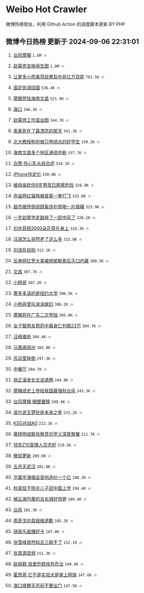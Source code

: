 # Weibo Hot Crawler 



微博热榜爬虫，利用 Github Action 的调度脚本更新 BY PHP 


## 微博今日热榜 更新于 2024-09-06 22:31:01 
1. [台风摩羯](https://s.weibo.com/weibo?q=%E5%8F%B0%E9%A3%8E%E6%91%A9%E7%BE%AF&t=31&band_rank=1&Refer=top) `1.6M 🔥` 

1. [赵露思宝格丽生图](https://s.weibo.com/weibo?q=%E8%B5%B5%E9%9C%B2%E6%80%9D%E5%AE%9D%E6%A0%BC%E4%B8%BD%E7%94%9F%E5%9B%BE&t=31&band_rank=2&Refer=top) `1.0M 🔥` 

1. [让更多小而美项目惠及中非亿万百姓](https://s.weibo.com/weibo?q=%23%E8%AE%A9%E6%9B%B4%E5%A4%9A%E5%B0%8F%E8%80%8C%E7%BE%8E%E9%A1%B9%E7%9B%AE%E6%83%A0%E5%8F%8A%E4%B8%AD%E9%9D%9E%E4%BA%BF%E4%B8%87%E7%99%BE%E5%A7%93%23&t=31&band_rank=3&Refer=top) `761.5K 🔥` 

1. [国足低调回国](https://s.weibo.com/weibo?q=%23%E5%9B%BD%E8%B6%B3%E4%BD%8E%E8%B0%83%E5%9B%9E%E5%9B%BD%23&t=31&band_rank=4&Refer=top) `536.4K 🔥` 

1. [摩羯登陆海南文昌](https://s.weibo.com/weibo?q=%23%E6%91%A9%E7%BE%AF%E7%99%BB%E9%99%86%E6%B5%B7%E5%8D%97%E6%96%87%E6%98%8C%23&t=31&band_rank=5&Refer=top) `521.9K 🔥` 

1. [海口](https://s.weibo.com/weibo?q=%E6%B5%B7%E5%8F%A3&t=31&band_rank=6&Refer=top) `346.3K 🔥` 

1. [赵露思工作室出图](https://s.weibo.com/weibo?q=%E8%B5%B5%E9%9C%B2%E6%80%9D%E5%B7%A5%E4%BD%9C%E5%AE%A4%E5%87%BA%E5%9B%BE&t=31&band_rank=7&Refer=top) `344.7K 🔥` 

1. [素素死在了最漂亮的那天](https://s.weibo.com/weibo?q=%E7%B4%A0%E7%B4%A0%E6%AD%BB%E5%9C%A8%E4%BA%86%E6%9C%80%E6%BC%82%E4%BA%AE%E7%9A%84%E9%82%A3%E5%A4%A9&t=31&band_rank=8&Refer=top) `341.3K 🔥` 

1. [北大教授称别做只卷绩点的好学生](https://s.weibo.com/weibo?q=%23%E5%8C%97%E5%A4%A7%E6%95%99%E6%8E%88%E7%A7%B0%E5%88%AB%E5%81%9A%E5%8F%AA%E5%8D%B7%E7%BB%A9%E7%82%B9%E7%9A%84%E5%A5%BD%E5%AD%A6%E7%94%9F%23&t=31&band_rank=9&Refer=top) `339.2K 🔥` 

1. [海南文昌多个地区通信中断](https://s.weibo.com/weibo?q=%23%E6%B5%B7%E5%8D%97%E6%96%87%E6%98%8C%E5%A4%9A%E4%B8%AA%E5%9C%B0%E5%8C%BA%E9%80%9A%E4%BF%A1%E4%B8%AD%E6%96%AD%23&t=31&band_rank=10&Refer=top) `337.7K 🔥` 

1. [白慧 伤心乳头综合症](https://s.weibo.com/weibo?q=%E7%99%BD%E6%85%A7%20%E4%BC%A4%E5%BF%83%E4%B9%B3%E5%A4%B4%E7%BB%BC%E5%90%88%E7%97%87&t=31&band_rank=11&Refer=top) `334.1K 🔥` 

1. [iPhone16定价](https://s.weibo.com/weibo?q=iPhone16%E5%AE%9A%E4%BB%B7&t=31&band_rank=12&Refer=top) `330.0K 🔥` 

1. [被母亲砍伤9岁男孩已脱离危险](https://s.weibo.com/weibo?q=%23%E8%A2%AB%E6%AF%8D%E4%BA%B2%E7%A0%8D%E4%BC%A49%E5%B2%81%E7%94%B7%E5%AD%A9%E5%B7%B2%E8%84%B1%E7%A6%BB%E5%8D%B1%E9%99%A9%23&t=31&band_rank=13&Refer=top) `328.9K 🔥` 

1. [寺庙网红猫咪被香客一拳打飞](https://s.weibo.com/weibo?q=%23%E5%AF%BA%E5%BA%99%E7%BD%91%E7%BA%A2%E7%8C%AB%E5%92%AA%E8%A2%AB%E9%A6%99%E5%AE%A2%E4%B8%80%E6%8B%B3%E6%89%93%E9%A3%9E%23&t=31&band_rank=14&Refer=top) `325.6K 🔥` 

1. [超市被传倒闭顾客连吃带喝一片狼藉](https://s.weibo.com/weibo?q=%23%E8%B6%85%E5%B8%82%E8%A2%AB%E4%BC%A0%E5%80%92%E9%97%AD%E9%A1%BE%E5%AE%A2%E8%BF%9E%E5%90%83%E5%B8%A6%E5%96%9D%E4%B8%80%E7%89%87%E7%8B%BC%E8%97%89%23&t=31&band_rank=15&Refer=top) `323.9K 🔥` 

1. [一岁幼童学走路摔了一跤中风了](https://s.weibo.com/weibo?q=%23%E4%B8%80%E5%B2%81%E5%B9%BC%E7%AB%A5%E5%AD%A6%E8%B5%B0%E8%B7%AF%E6%91%94%E4%BA%86%E4%B8%80%E8%B7%A4%E4%B8%AD%E9%A3%8E%E4%BA%86%23&t=31&band_rank=16&Refer=top) `320.2K 🔥` 

1. [刘亦菲把3000朵花穿在身上](https://s.weibo.com/weibo?q=%23%E5%88%98%E4%BA%A6%E8%8F%B2%E6%8A%8A3000%E6%9C%B5%E8%8A%B1%E7%A9%BF%E5%9C%A8%E8%BA%AB%E4%B8%8A%23&t=31&band_rank=17&Refer=top) `318.3K 🔥` 

1. [汪涵怎么突然老了这么多](https://s.weibo.com/weibo?q=%E6%B1%AA%E6%B6%B5%E6%80%8E%E4%B9%88%E7%AA%81%E7%84%B6%E8%80%81%E4%BA%86%E8%BF%99%E4%B9%88%E5%A4%9A&t=31&band_rank=18&Refer=top) `315.0K 🔥` 

1. [刘浩存自拍](https://s.weibo.com/weibo?q=%E5%88%98%E6%B5%A9%E5%AD%98%E8%87%AA%E6%8B%8D&t=31&band_rank=19&Refer=top) `313.1K 🔥` 

1. [反串网红罗大美被绑架勒索后灭口内幕](https://s.weibo.com/weibo?q=%23%E5%8F%8D%E4%B8%B2%E7%BD%91%E7%BA%A2%E7%BD%97%E5%A4%A7%E7%BE%8E%E8%A2%AB%E7%BB%91%E6%9E%B6%E5%8B%92%E7%B4%A2%E5%90%8E%E7%81%AD%E5%8F%A3%E5%86%85%E5%B9%95%23&t=31&band_rank=20&Refer=top) `309.5K 🔥` 

1. [文昌](https://s.weibo.com/weibo?q=%E6%96%87%E6%98%8C&t=31&band_rank=21&Refer=top) `307.7K 🔥` 

1. [小杨哥](https://s.weibo.com/weibo?q=%E5%B0%8F%E6%9D%A8%E5%93%A5&t=31&band_rank=22&Refer=top) `307.2K 🔥` 

1. [黄多多读的是纽约大学](https://s.weibo.com/weibo?q=%23%E9%BB%84%E5%A4%9A%E5%A4%9A%E8%AF%BB%E7%9A%84%E6%98%AF%E7%BA%BD%E7%BA%A6%E5%A4%A7%E5%AD%A6%23&t=31&band_rank=23&Refer=top) `306.5K 🔥` 

1. [小杨哥曾叫沫沫媳妇](https://s.weibo.com/weibo?q=%23%E5%B0%8F%E6%9D%A8%E5%93%A5%E6%9B%BE%E5%8F%AB%E6%B2%AB%E6%B2%AB%E5%AA%B3%E5%A6%87%23&t=31&band_rank=24&Refer=top) `306.2K 🔥` 

1. [摩羯将在广东二次登陆](https://s.weibo.com/weibo?q=%23%E6%91%A9%E7%BE%AF%E5%B0%86%E5%9C%A8%E5%B9%BF%E4%B8%9C%E4%BA%8C%E6%AC%A1%E7%99%BB%E9%99%86%23&t=31&band_rank=25&Refer=top) `305.8K 🔥` 

1. [女子替朋友熬药中毒身亡判赔23万](https://s.weibo.com/weibo?q=%23%E5%A5%B3%E5%AD%90%E6%9B%BF%E6%9C%8B%E5%8F%8B%E7%86%AC%E8%8D%AF%E4%B8%AD%E6%AF%92%E8%BA%AB%E4%BA%A1%E5%88%A4%E8%B5%9423%E4%B8%87%23&t=31&band_rank=26&Refer=top) `304.7K 🔥` 

1. [汪峰难听](https://s.weibo.com/weibo?q=%E6%B1%AA%E5%B3%B0%E9%9A%BE%E5%90%AC&t=31&band_rank=27&Refer=top) `304.4K 🔥` 

1. [马嘉祺郑州](https://s.weibo.com/weibo?q=%23%E9%A9%AC%E5%98%89%E7%A5%BA%E9%83%91%E5%B7%9E%23&t=31&band_rank=28&Refer=top) `303.9K 🔥` 

1. [苏运莹摔倒](https://s.weibo.com/weibo?q=%E8%8B%8F%E8%BF%90%E8%8E%B9%E6%91%94%E5%80%92&t=31&band_rank=29&Refer=top) `297.3K 🔥` 

1. [中餐厅](https://s.weibo.com/weibo?q=%E4%B8%AD%E9%A4%90%E5%8E%85&t=31&band_rank=30&Refer=top) `284.7K 🔥` 

1. [徐正溪发长文谈退圈](https://s.weibo.com/weibo?q=%E5%BE%90%E6%AD%A3%E6%BA%AA%E5%8F%91%E9%95%BF%E6%96%87%E8%B0%88%E9%80%80%E5%9C%88&t=31&band_rank=31&Refer=top) `244.9K 🔥` 

1. [摩羯成史上登陆我国最强秋台风](https://s.weibo.com/weibo?q=%23%E6%91%A9%E7%BE%AF%E6%88%90%E5%8F%B2%E4%B8%8A%E7%99%BB%E9%99%86%E6%88%91%E5%9B%BD%E6%9C%80%E5%BC%BA%E7%A7%8B%E5%8F%B0%E9%A3%8E%23&t=31&band_rank=32&Refer=top) `243.3K 🔥` 

1. [台风摩羯 眼壁置换](https://s.weibo.com/weibo?q=%E5%8F%B0%E9%A3%8E%E6%91%A9%E7%BE%AF%20%E7%9C%BC%E5%A3%81%E7%BD%AE%E6%8D%A2&t=31&band_rank=33&Refer=top) `240.4K 🔥` 

1. [波尔说王楚钦是未来之星](https://s.weibo.com/weibo?q=%23%E6%B3%A2%E5%B0%94%E8%AF%B4%E7%8E%8B%E6%A5%9A%E9%92%A6%E6%98%AF%E6%9C%AA%E6%9D%A5%E4%B9%8B%E6%98%9F%23&t=31&band_rank=34&Refer=top) `231.2K 🔥` 

1. [KSG对战AG](https://s.weibo.com/weibo?q=%23KSG%E5%AF%B9%E6%88%98AG%23&t=31&band_rank=35&Refer=top) `222.1K 🔥` 

1. [黄晓明成毅张晚意刘学义深夜聚餐](https://s.weibo.com/weibo?q=%23%E9%BB%84%E6%99%93%E6%98%8E%E6%88%90%E6%AF%85%E5%BC%A0%E6%99%9A%E6%84%8F%E5%88%98%E5%AD%A6%E4%B9%89%E6%B7%B1%E5%A4%9C%E8%81%9A%E9%A4%90%23&t=31&band_rank=36&Refer=top) `211.7K 🔥` 

1. [领克Z10首撞人员完好](https://s.weibo.com/weibo?q=%23%E9%A2%86%E5%85%8BZ10%E9%A6%96%E6%92%9E%E4%BA%BA%E5%91%98%E5%AE%8C%E5%A5%BD%23&t=31&band_rank=37&Refer=top) `210.5K 🔥` 

1. [微信更新](https://s.weibo.com/weibo?q=%E5%BE%AE%E4%BF%A1%E6%9B%B4%E6%96%B0&t=31&band_rank=38&Refer=top) `209.6K 🔥` 

1. [五月天武汉](https://s.weibo.com/weibo?q=%E4%BA%94%E6%9C%88%E5%A4%A9%E6%AD%A6%E6%B1%89&t=31&band_rank=39&Refer=top) `201.8K 🔥` 

1. [华晨宇演唱会音响造价一个亿](https://s.weibo.com/weibo?q=%23%E5%8D%8E%E6%99%A8%E5%AE%87%E6%BC%94%E5%94%B1%E4%BC%9A%E9%9F%B3%E5%93%8D%E9%80%A0%E4%BB%B7%E4%B8%80%E4%B8%AA%E4%BA%BF%23&t=31&band_rank=40&Refer=top) `196.3K 🔥` 

1. [秋瓷炫于晓光儿子回中国上学](https://s.weibo.com/weibo?q=%23%E7%A7%8B%E7%93%B7%E7%82%AB%E4%BA%8E%E6%99%93%E5%85%89%E5%84%BF%E5%AD%90%E5%9B%9E%E4%B8%AD%E5%9B%BD%E4%B8%8A%E5%AD%A6%23&t=31&band_rank=41&Refer=top) `194.4K 🔥` 

1. [被云海包裹的古长城好惊艳](https://s.weibo.com/weibo?q=%23%E8%A2%AB%E4%BA%91%E6%B5%B7%E5%8C%85%E8%A3%B9%E7%9A%84%E5%8F%A4%E9%95%BF%E5%9F%8E%E5%A5%BD%E6%83%8A%E8%89%B3%23&t=31&band_rank=42&Refer=top) `189.4K 🔥` 

1. [台风](https://s.weibo.com/weibo?q=%E5%8F%B0%E9%A3%8E&t=31&band_rank=43&Refer=top) `185.3K 🔥` 

1. [周菲戈向袁娅维道歉](https://s.weibo.com/weibo?q=%E5%91%A8%E8%8F%B2%E6%88%88%E5%90%91%E8%A2%81%E5%A8%85%E7%BB%B4%E9%81%93%E6%AD%89&t=31&band_rank=44&Refer=top) `185.2K 🔥` 

1. [钟辰乐直播好卡](https://s.weibo.com/weibo?q=%E9%92%9F%E8%BE%B0%E4%B9%90%E7%9B%B4%E6%92%AD%E5%A5%BD%E5%8D%A1&t=31&band_rank=45&Refer=top) `167.0K 🔥` 

1. [张雪峰居然和五三联手了](https://s.weibo.com/weibo?q=%E5%BC%A0%E9%9B%AA%E5%B3%B0%E5%B1%85%E7%84%B6%E5%92%8C%E4%BA%94%E4%B8%89%E8%81%94%E6%89%8B%E4%BA%86&t=31&band_rank=46&Refer=top) `152.1K 🔥` 

1. [张真源音频](https://s.weibo.com/weibo?q=%E5%BC%A0%E7%9C%9F%E6%BA%90%E9%9F%B3%E9%A2%91&t=31&band_rank=47&Refer=top) `151.3K 🔥` 

1. [赵丽颖 戏里乔妍戏外乔治](https://s.weibo.com/weibo?q=%E8%B5%B5%E4%B8%BD%E9%A2%96%20%E6%88%8F%E9%87%8C%E4%B9%94%E5%A6%8D%E6%88%8F%E5%A4%96%E4%B9%94%E6%B2%BB&t=31&band_rank=48&Refer=top) `149.4K 🔥` 

1. [霍思燕 它不是实验犬是掌上明珠](https://s.weibo.com/weibo?q=%E9%9C%8D%E6%80%9D%E7%87%95%20%E5%AE%83%E4%B8%8D%E6%98%AF%E5%AE%9E%E9%AA%8C%E7%8A%AC%E6%98%AF%E6%8E%8C%E4%B8%8A%E6%98%8E%E7%8F%A0&t=31&band_rank=49&Refer=top) `147.6K 🔥` 

1. [海口提醒天亮前不要出门](https://s.weibo.com/weibo?q=%23%E6%B5%B7%E5%8F%A3%E6%8F%90%E9%86%92%E5%A4%A9%E4%BA%AE%E5%89%8D%E4%B8%8D%E8%A6%81%E5%87%BA%E9%97%A8%23&t=31&band_rank=50&Refer=top) `147.5K 🔥` 

